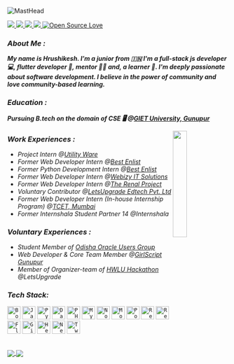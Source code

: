 ![MastHead](https://raw.githubusercontent.com/Rishi-121/Rishi-121/master/GitHub%20Header.png)

<a target="_blank" href="https://www.linkedin.com/in/hrushikesh-das-468101171/">
  <img src="https://img.shields.io/badge/linkedin-%230077B5.svg?&style=for-the-badge&logo=linkedin&logoColor=white" />
</a>
<a target="_blank" href="https://twitter.com/Hrushikeshdas18">
  <img src="https://img.shields.io/badge/twitter-%231DA1F2.svg?&style=for-the-badge&logo=twitter&logoColor=white" />
</a>
<a href="mailto:dashrushikesh1121@gmail.com?subject=Hello%20Hrushikesh,%20From%20Github">
  <img src="https://img.shields.io/badge/gmail-%23D14836.svg?&style=for-the-badge&logo=gmail&logoColor=white" />
</a>
<a href="https://www.instagram.com/hrushikesh_das_official/">
  <img src="https://img.shields.io/badge/instagram-%23D14836.svg?&style=for-the-badge&logo=instagram&logoColor=pink" />
</a>
<a href="https://github.com/Rishi-121/">
 <img src="https://badges.frapsoft.com/os/v2/open-source-175x29.png?v=103" alt="Open Source Love"/>
</a> 

### _About Me :_

**_My name is Hrushikesh. I’m a junior from 🇮🇳 I'm a full-stack js developer 💻, flutter developer 📱, mentor 👨‍🏫 and, a learner 📕. I'm deeply passionate about software development. I believe in the power of community and love community-based learning._**

### _Education :_

 **_Pursuing B.tech on the domain of CSE 🖥 @[GIET University, Gunupur](https://www.giet.edu/)_**

<a href="https://github.com/Rishi-121">
  <img align="right" height="25%" width="25%" src="https://media.giphy.com/media/du3J3cXyzhj75IOgvA/giphy.gif">
</a> 

### _Work Experiences :_

* _Project Intern @[Utility Ware](http://utilityware.co/)_
* _Former Web Developer Intern @[Best Enlist](http://bestenlist.co.in)_
* _Former Python Development Intern @[Best Enlist](http://bestenlist.co.in)_
* _Former Web Developer Intern @[Webizy IT Solutions](https://webizysolutions.com/)_
* _Former Web Developer Intern @[The Renal Project](https://www.therenalproject.com/)_
* _Voluntary Contributor @[LetsUpgrade Edtech Pvt. Ltd](http://letsupgrade.in/)_
* _Former Web Developer Intern (In-house Internship Program) @[TCET, Mumbai](https://www.tcetmumbai.in/)_
* _Former Internshala Student Partner 14 @Internshala_

### _Voluntary Experiences :_

* _Student Member of [Odisha Oracle Users Group](https://odishaoug.in/)_
* _Web Developer & Core Team Member @[GirlScript Gunupur](https://girlscript-gunupur.web.app/)_
* _Member of Organizer-team of [HWLU Hackathon](https://letsupgrade.in/hack/) @LetsUpgrade_

### _Tech Stack:_

<code><img src="https://cdn.svgporn.com/logos/bootstrap.svg" height="30" alt="Bootstrap"></code>
<code><img src="https://cdn.svgporn.com/logos/javascript.svg" height="30" alt="JavaScript"></code>
<code><img src="https://cdn.svgporn.com/logos/python.svg" height="30" alt="Python"></code>
<code><img src="https://cdn.svgporn.com/logos/dart.svg" height="30" alt="Dart"></code>
<code><img src="https://cdn.svgporn.com/logos/php.svg" height="30" alt="PHP"></code>
<code><img src="https://cdn.svgporn.com/logos/mysql.svg" height="30" alt="MySQL"></code>
<code><img src="https://cdn.svgporn.com/logos/nodejs-icon.svg" height="30" alt="Nodejs"></code>
<code><img src="https://cdn.svgporn.com/logos/mongodb.svg" height="30" alt="MongoDB"></code>
<code><img src="https://cdn.svgporn.com/logos/postman.svg" height="30" alt="Postman"></code>
<code><img src="https://cdn.svgporn.com/logos/react.svg" height="30" alt="Reactjs"></code>
<code><img src="https://cdn.svgporn.com/logos/react-router.svg" height="30" alt="React-Router"></code>
<code><img src="https://cdn.svgporn.com/logos/flutter.svg" height="30" alt="Flutter"></code>
<code><img src="https://cdn.svgporn.com/logos/git.svg" height="30" alt="Git"></code>
<code><img src="https://cdn.svgporn.com/logos/heroku.svg" height="30" alt="Heroku"></code>
<code><img src="https://cdn.svgporn.com/logos/netlify.svg" height="30" alt="Netlify"></code>
<code><img src="https://cdn.svgporn.com/logos/twilio.svg" height="30" alt="Twilio"></code>

<br />

<a href="https://github.com/Rishi-121">
  <img align="center" src="https://github-readme-stats.vercel.app/api/top-langs/?username=Rishi-121&layout=compact&theme=radical&langs_count=8&hide=html,css">
</a>

<a href="https://github.com/Rishi-121">
  <img align="center" src="https://github-readme-stats.vercel.app/api?username=Rishi-121&show_icons=true&theme=radical">
</a> 

<!-- ### _**Sad Day? Let's bring a Smile on your Face :wink:**_

<p align="center">
  
</p>
    
-->
